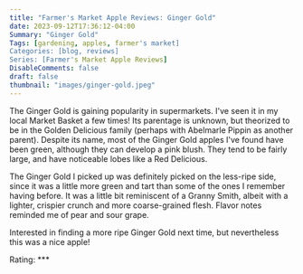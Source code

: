 ```yaml
---
title: "Farmer's Market Apple Reviews: Ginger Gold"
date: 2023-09-12T17:36:12-04:00
Summary: "Ginger Gold"
Tags: [gardening, apples, farmer's market]
Categories: [blog, reviews]
Series: [Farmer's Market Apple Reviews]
DisableComments: false
draft: false
thumbnail: "images/ginger-gold.jpeg"
---
```


The Ginger Gold is gaining popularity in supermarkets. I've seen it in my local Market Basket a few times! Its parentage is unknown, but theorized to be in the Golden Delicious family (perhaps with Abelmarle Pippin as another parent). Despite its name, most of the Ginger Gold apples I've found have been green, although they can develop a pink blush. They tend to be fairly large, and have noticeable lobes like a Red Delicious.

The Ginger Gold I picked up was definitely picked on the less-ripe side, since it was a little more green and tart than some of the ones I remember having before. It was a little bit reminiscent of a Granny Smith, albeit with a lighter, crispier crunch and more coarse-grained flesh. Flavor notes reminded me of pear and sour grape. 

Interested in finding a more ripe Ginger Gold next time, but nevertheless this was a nice apple!

Rating: ***